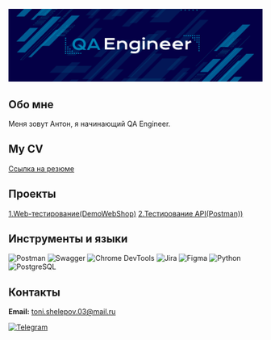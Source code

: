 ![Header](https://github.com/antshel/antshel/blob/main/assets/freepik--20251017150559QUff.png)
## Обо мне
Меня зовут Антон, я начинающий QA Engineer.
## My CV
[Ссылка на резюме](https://drive.google.com/file/d/10rAr1bk7KJeI3jFdoPr5O8qReye_NBsI/view?usp=sharing)
## Проекты
[1.Web-тестирование(DemoWebShop)](https://github.com/antshel/web_shop_project)
[2.Тестирование API(Postman))](https://github.com/antshel/web_shop_project)
## Инструменты и языки
![Postman](https://img.shields.io/badge/-Postman-2E2E2E?style=for-the-badge&logo=Postman&logoColor=FF6C37)
![Swagger](https://img.shields.io/badge/-Swagger-2E2E2E?style=for-the-badge&logo=Swagger&logoColor=85EA2D)
![Chrome DevTools](https://img.shields.io/badge/-Chrome%20DevTools-2E2E2E?style=for-the-badge&logo=Google-Chrome&logoColor=4285F4)
![Jira](https://img.shields.io/badge/-Jira-2E2E2E?style=for-the-badge&logo=Jira&logoColor=0052CC)
![Figma](https://img.shields.io/badge/-Figma-2E2E2E?style=for-the-badge&logo=Figma&logoColor=F24E1E)
![Python](https://img.shields.io/badge/-Python-2E2E2E?style=for-the-badge&logo=Python&logoColor=3776AB)
![PostgreSQL](https://img.shields.io/badge/-PostgreSQL-2E2E2E?style=for-the-badge&logo=PostgreSQL&logoColor=4479A1)
## Контакты
**Email:** toni.shelepov.03@mail.ru  

[![Telegram](https://img.shields.io/badge/-Telegram-26A5E4?style=for-the-badge&logo=Telegram&logoColor=white)](https://t.me/Velinen)